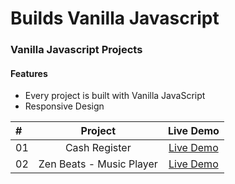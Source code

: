 # Builds Vanilla Javascript


### Vanilla Javascript Projects

#### Features

- Every project is built with Vanilla JavaScript
- Responsive Design



| #              |  Project              |  Live Demo                                                                       | 
| :------------- | :--------------------:| :------------------------------------------------------------------------------: |
|  01            | Cash Register         |[Live Demo](https://vaishnavme.github.io/builds-Javascript/Cash-Register/)        |
|  02            | Zen Beats - Music Player|[Live Demo](https://zenbeats.netlify.app/)        |
